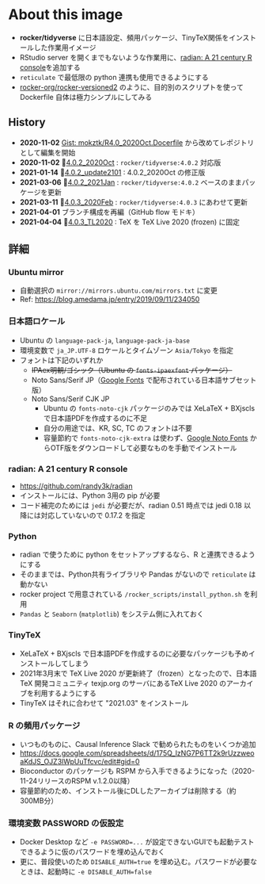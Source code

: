 # About this image

- **rocker/tidyverse** に日本語設定、頻用パッケージ、TinyTeX関係をインストールした作業用イメージ
- RStudio server を開くまでもないような作業用に、[radian: A 21 century R console](https://github.com/randy3k/radian)を追加する
- `reticulate` で最低限の python 連携も使用できるようにする
- [rocker-org/rocker-versioned2](https://github.com/rocker-org/rocker-versioned2) のように、目的別のスクリプトを使って Dockerfile 自体は極力シンプルにしてみる

## History

- **2020-11-02** [Gist: mokztk/R4.0_2020Oct.Docerfile](https://gist.github.com/mokztk/be9e0d8982fd32987dbb5c9552a9d4a7) から改めてレポジトリとして編集を開始
- **2020-11-02** 🔖[4.0.2_2020Oct](https://github.com/mokztk/RStudio_docker/releases/tag/4.0.2_2020Oct) : `rocker/tidyverse:4.0.2` 対応版 
- **2021-01-14** 🔖[4.0.2_update2101](https://github.com/mokztk/RStudio_docker/releases/tag/4.0.2_update2101) : 4.0.2_2020Oct の修正版 
- **2021-03-06** 🔖[4.0.2_2021Jan](https://github.com/mokztk/RStudio_docker/releases/tag/4.0.2_2021Jan) : `rocker/tidyverse:4.0.2` ベースのままパッケージを更新
- **2021-03-11** 🔖[4.0.3_2020Feb](https://github.com/mokztk/RStudio_docker/releases/tag/4.0.3_2021Feb) : `rocker/tidyverse:4.0.3` にあわせて更新
- **2021-04-01**  ブランチ構成を再編（GitHub flow モドキ）
- **2021-04-04** 🔖[4.0.3_TL2020](https://github.com/mokztk/RStudio_docker/releases/tag/4.0.3_TL2020) : TeX を TeX Live 2020 (frozen) に固定

## 詳細

### Ubuntu mirror

- 自動選択の `mirror://mirrors.ubuntu.com/mirrors.txt` に変更
- Ref: https://blog.amedama.jp/entry/2019/09/11/234050

### 日本語ロケール

- Ubuntu の `language-pack-ja`, `language-pack-ja-base`
- 環境変数で `ja_JP.UTF-8` ロケールとタイムゾーン `Asia/Tokyo` を指定
- フォントは下記のいずれか
    - <s>IPAex明朝/ゴシック（Ubuntu の `fonts-ipaexfont` パッケージ）</s>
    - Noto Sans/Serif JP（[Google Fonts](https://fonts.google.com/) で配布されている日本語サブセット版）
    - Noto Sans/Serif CJK JP
        - Ubuntu の `fonts-noto-cjk` パッケージのみでは XeLaTeX + BXjscls で日本語PDFを作成するのに不足
        - 自分の用途では、KR, SC, TC のフォントは不要
        - 容量節約で `fonts-noto-cjk-extra` は使わず、[Google Noto Fonts](https://www.google.com/get/noto/) からOTF版をダウンロードして必要なものを手動でインストール

### radian: A 21 century R console

- https://github.com/randy3k/radian
- インストールには、Python 3用の pip が必要
- コード補完のためには `jedi` が必要だが、radian 0.51 時点では jedi 0.18 以降には対応していないので 0.17.2 を指定

### Python

- radian で使うために python をセットアップするなら、R と連携できるようにする
- そのままでは、Python共有ライブラリや Pandas がないので `reticulate` は動かない
- rocker project で用意されている `/rocker_scripts/install_python.sh` を利用
- `Pandas` と `Seaborn` (`matplotlib`) をシステム側に入れておく

### TinyTeX

- XeLaTeX + BXjscls で日本語PDFを作成するのに必要なパッケージも予めインストールしてしまう
- 2021年3月末で TeX Live 2020 が更新終了（frozen）となったので、日本語 TeX 開発コミュニティ texjp.org のサーバにあるTeX Live 2020 のアーカイブを利用するようにする
- TinyTeX はそれに合わせて "2021.03" をインストール

### R の頻用パッケージ

- いつものものに、Causal Inference Slack で勧められたものをいくつか追加
- https://docs.google.com/spreadsheets/d/175Q_lzNG7P6TT2k9rUzzweoaKdJS_OJZ3lWpUuTfcvc/edit#gid=0
- Bioconductor のパッケージも RSPM から入手できるようになった（2020-11-24リリースのRSPM v.1.2.0以降）
- 容量節約のため、インストール後にDLしたアーカイブは削除する（約300MB分）

### 環境変数 PASSWORD の仮設定

- Docker Desktop など `-e PASSWORD=...` が設定できないGUIでも起動テストできるように仮のパスワードを埋め込んでおく
- 更に、普段使いのため `DISABLE_AUTH=true` を埋め込む。パスワードが必要なときは、起動時に `-e DISABLE_AUTH=false`
